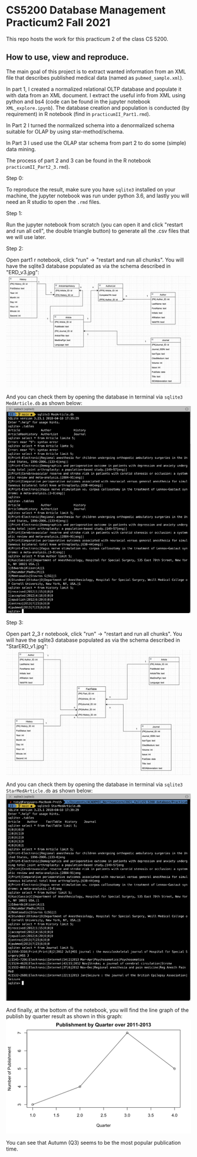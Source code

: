 # CS5200 Database Management Practicum2 Fall 2021

This repo hosts the work for this practicum 2 of the class CS 5200.

## How to use, view and reproduce.

The main goal of this project is to extract wanted information from an XML file that describes published medical data (named as `pubmed_sample.xml`).

In part 1, I created a normalized relational OLTP database and populate it with data from an XML document. I extract the useful info from XML using python and bs4 (code can be found in the jupyter notebook `XML_explore.ipynb`). The database creation and population is conducted (by requirement) in R notebook (find in `practicumII_Part1.rmd`).

In Part 2 I turned the normalized schema into a denormalized schema suitable for OLAP by using star-method/schema.

In Part 3 I used use the OLAP star schema from part 2 to do some (simple) data mining.

The process of part 2 and 3 can be found in the R notebook `practicumII_Part2_3.rmd`).

Step 0:

To reproduce the result, make sure you have `sqlite3` installed on your machine, the jupyter notebook was run under python 3.6, and lastly you will need an R studio to open the `.rmd` files.

Step 1:

Run the jupyter notebook from scratch (you can open it and click "restart and run all cell", the double triangle button) to generate all the .csv files that we will use later.

Step 2:

Open part1 r notebook, click "run" -> "restart and run all chunks". You will have the sqlite3 database populated as via the schema described in "ERD_v3.jpg":
![part1 erd](ERD_v3.jpg)

And you can check them by opening the database in terminal via `sqlite3 MedArticle.db` as shown below:
![part1 inspect](part1_inspect.png)

Step 3:

Open part 2_3 r notebook, click "run" -> "restart and run all chunks". You will have the sqlite3 database populated as via the schema described in "StarERD_v1.jpg":
![part2 erd](StarERD_v1.jpg)

And you can check them by opening the database in terminal via `sqlite3 StarMedArticle.db` as shown below:
![part2 inspect](part2_inspect.png)

And finally, at the bottom of the notebook, you will find the line graph of the publish by quarter result as shown in this graph:
![part3 graph](part3.png)

You can see that Autumn (Q3) seems to be the most popular publication time.
